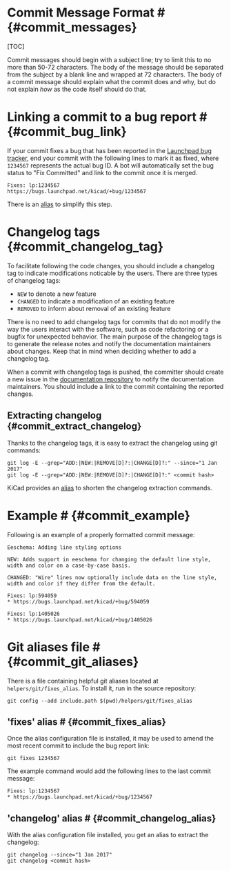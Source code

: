 # Commit Message Format # {#commit_messages}

[TOC]

Commit messages should begin with a subject line; try to limit this to no more
than 50-72 characters. The body of the message should be separated from the
subject by a blank line and wrapped at 72 characters. The body of a commit
message should explain what the commit does and why, but do not explain *how*
as the code itself should do that.

# Linking a commit to a bug report # {#commit_bug_link}

If your commit fixes a bug that has been reported in the [Launchpad bug
tracker](https://bugs.launchpad.net/kicad/+bugs), end your commit with the
following lines to mark it as fixed, where `1234567` represents the actual
bug ID. A bot will automatically set the bug status to "Fix Committed" and link
to the commit once it is merged.

    Fixes: lp:1234567
    https://bugs.launchpad.net/kicad/+bug/1234567

There is an [alias](#commit_fixes_alias) to simplify this step.

# Changelog tags {#commit_changelog_tag}

To facilitate following the code changes, you should include a changelog tag to
indicate modifications noticable by the users. There are three types of
changelog tags:

- `NEW` to denote a new feature
- `CHANGED` to indicate a modification of an existing feature
- `REMOVED` to inform about removal of an existing feature

There is no need to add changelog tags for commits that do not modify the way
the users interact with the software, such as code refactoring or a bugfix for
unexpected behavior. The main purpose of the changelog tags is to generate the
release notes and notify the documentation maintainers about changes. Keep that
in mind when deciding whether to add a changelog tag.

When a commit with changelog tags is pushed, the committer should create a new
issue in the [documentation
repository](http://github.com/KiCad/kicad-doc/issues) to notify the
documentation maintainers. You should include a link to the commit containing
the reported changes.

## Extracting changelog {#commit_extract_changelog}

Thanks to the changelog tags, it is easy to extract the changelog using git
commands:

    git log -E --grep="ADD:|NEW:|REMOVE[D]?:|CHANGE[D]?:" --since="1 Jan 2017"
    git log -E --grep="ADD:|NEW:|REMOVE[D]?:|CHANGE[D]?:" <commit hash>

KiCad provides an [alias](#commit_changelog_alias) to shorten the
changelog extraction commands.

# Example # {#commit_example}

Following is an example of a properly formatted commit message:

    Eeschema: Adding line styling options
    
    NEW: Adds support in eeschema for changing the default line style,
    width and color on a case-by-case basis.
    
    CHANGED: "Wire" lines now optionally include data on the line style,
    width and color if they differ from the default.
    
    Fixes: lp:594059
    * https://bugs.launchpad.net/kicad/+bug/594059
    
    Fixes: lp:1405026
    * https://bugs.launchpad.net/kicad/+bug/1405026

# Git aliases file # {#commit_git_aliases}

There is a file containing helpful git aliases located at
`helpers/git/fixes_alias`. To install it, run in the source repository:

    git config --add include.path $(pwd)/helpers/git/fixes_alias

## 'fixes' alias # {#commit_fixes_alias}

Once the alias configuration file is installed, it may be used to amend the
most recent commit to include the bug report link:

    git fixes 1234567

The example command would add the following lines to the last commit message:

    Fixes: lp:1234567
    * https://bugs.launchpad.net/kicad/+bug/1234567

## 'changelog' alias # {#commit_changelog_alias}

With the alias configuration file installed, you get an alias to extract the changelog:

    git changelog --since="1 Jan 2017"
    git changelog <commit hash>
